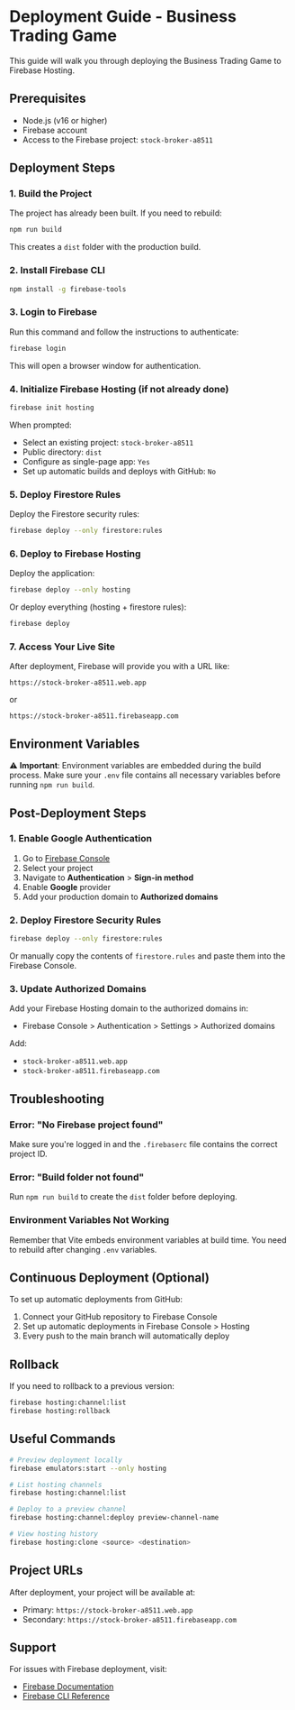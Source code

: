 # Deployment Guide - Business Trading Game

This guide will walk you through deploying the Business Trading Game to Firebase Hosting.

## Prerequisites

- Node.js (v16 or higher)
- Firebase account
- Access to the Firebase project: `stock-broker-a8511`

## Deployment Steps

### 1. Build the Project

The project has already been built. If you need to rebuild:

```bash
npm run build
```

This creates a `dist` folder with the production build.

### 2. Install Firebase CLI

```bash
npm install -g firebase-tools
```

### 3. Login to Firebase

Run this command and follow the instructions to authenticate:

```bash
firebase login
```

This will open a browser window for authentication.

### 4. Initialize Firebase Hosting (if not already done)

```bash
firebase init hosting
```

When prompted:
- Select an existing project: `stock-broker-a8511`
- Public directory: `dist`
- Configure as single-page app: `Yes`
- Set up automatic builds and deploys with GitHub: `No`

### 5. Deploy Firestore Rules

Deploy the Firestore security rules:

```bash
firebase deploy --only firestore:rules
```

### 6. Deploy to Firebase Hosting

Deploy the application:

```bash
firebase deploy --only hosting
```

Or deploy everything (hosting + firestore rules):

```bash
firebase deploy
```

### 7. Access Your Live Site

After deployment, Firebase will provide you with a URL like:
```
https://stock-broker-a8511.web.app
```
or
```
https://stock-broker-a8511.firebaseapp.com
```

## Environment Variables

⚠️ **Important**: Environment variables are embedded during the build process. Make sure your `.env` file contains all necessary variables before running `npm run build`.

## Post-Deployment Steps

### 1. Enable Google Authentication

1. Go to [Firebase Console](https://console.firebase.google.com/)
2. Select your project
3. Navigate to **Authentication** > **Sign-in method**
4. Enable **Google** provider
5. Add your production domain to **Authorized domains**

### 2. Deploy Firestore Security Rules

```bash
firebase deploy --only firestore:rules
```

Or manually copy the contents of `firestore.rules` and paste them into the Firebase Console.

### 3. Update Authorized Domains

Add your Firebase Hosting domain to the authorized domains in:
- Firebase Console > Authentication > Settings > Authorized domains

Add:
- `stock-broker-a8511.web.app`
- `stock-broker-a8511.firebaseapp.com`

## Troubleshooting

### Error: "No Firebase project found"

Make sure you're logged in and the `.firebaserc` file contains the correct project ID.

### Error: "Build folder not found"

Run `npm run build` to create the `dist` folder before deploying.

### Environment Variables Not Working

Remember that Vite embeds environment variables at build time. You need to rebuild after changing `.env` variables.

## Continuous Deployment (Optional)

To set up automatic deployments from GitHub:

1. Connect your GitHub repository to Firebase Console
2. Set up automatic deployments in Firebase Console > Hosting
3. Every push to the main branch will automatically deploy

## Rollback

If you need to rollback to a previous version:

```bash
firebase hosting:channel:list
firebase hosting:rollback
```

## Useful Commands

```bash
# Preview deployment locally
firebase emulators:start --only hosting

# List hosting channels
firebase hosting:channel:list

# Deploy to a preview channel
firebase hosting:channel:deploy preview-channel-name

# View hosting history
firebase hosting:clone <source> <destination>
```

## Project URLs

After deployment, your project will be available at:
- Primary: `https://stock-broker-a8511.web.app`
- Secondary: `https://stock-broker-a8511.firebaseapp.com`

## Support

For issues with Firebase deployment, visit:
- [Firebase Documentation](https://firebase.google.com/docs/hosting)
- [Firebase CLI Reference](https://firebase.google.com/docs/cli)
